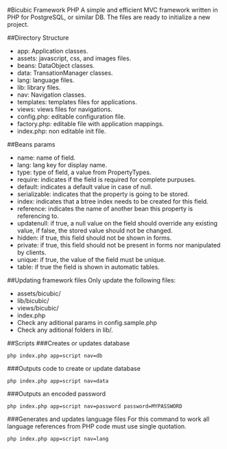 #Bicubic Framework PHP
A simple and efficient MVC framework written in PHP for PostgreSQL, or similar DB.
The files are ready to initialize a new project.

##Directory Structure
- app: Application classes.
- assets: javascript, css, and images files.
- beans: DataObject classes.
- data: TransationManager classes.
- lang: language files.
- lib: library files.
- nav: Navigation classes.
- templates: templates files for applications.
- views: views files for navigations.
- config.php: editable configuration file.
- factory.php: editable file with application mappings.
- index.php: non editable init file.

##Beans params
- name: name of field.
- lang: lang key for display name.
- type: type of field, a value from PropertyTypes.
- require: indicates if the field is required for complete purpuses.
- default: indicates a default value in case of null.
- serializable: indicates that the property is going to be stored.
- index: indicates that a btree index needs to be created for this field.
- reference: indicates the name of another bean this property is referencing to.
- updatenull: if true, a null value on the field should override any existing value, if false, the stored value should not be changed.
- hidden: if true, this field should not be shown in forms.
- private: if true, this field should not be present in forms nor manipulated by clients.
- unique: if true, the value of the field must be unique.
- table: if true the field is shown in automatic tables.

##Updating framework files
Only update the following files:
- assets/bicubic/
- lib/bicubic/
- views/bicubic/
- index.php
- Check any aditional params in config.sample.php
- Check any aditional folders in lib/.

##Scripts
###Creates or updates database
```
php index.php app=script nav=db 
```
###Outputs code to create or update database
```
php index.php app=script nav=data 
```
###Outputs an encoded password
```
php index.php app=script nav=password password=MYPASSWORD
```
###Generates and updates language files
For this command to work all language references from PHP code must use single quotation.
```
php index.php app=script nav=lang
```
